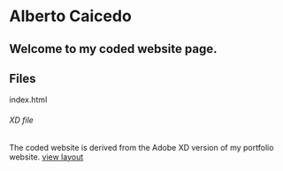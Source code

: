# Alberto Caicedo
## Welcome to my coded website page.
## Files
index.html

###### XD file
The coded website is derived from the Adobe XD version of my portfolio website.
[view layout](https://xd.adobe.com/view/07530e0b-c9a3-4cfc-4235-8e8fbf2a8adb-7162/)
